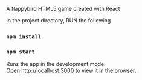 
A flappybird HTML5 game created with React

In the project directory, RUN the following

### `npm install`.

### `npm start`

Runs the app in the development mode.<br>
Open [http://localhost:3000](http://localhost:3000) to view it in the browser.

